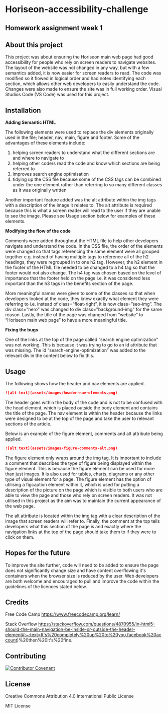 # Horiseon-accessibility-challenge
## Homework assignment week 1

## About this project

This project was about ensuring the Horiseon main web page had good accessibility for people who rely on screen readers to navigate websites. The layout of the website was not changed in any way, but with a few semantics added, it is now easier for screen readers to read. The code was modified so it flowed in logical order and had notes identifying each section, which allows other web developers to easily understand the code. Changes were also made to ensure the site was in full working order. Visual Studios Code (VS Code) was used for this project. 

## Installation 

**Adding Semantic HTML** 

The following elements were used to replace the div elements originally used in the file; header, nav, main, figure and footer. Some of the advantages of these elements include:
1. helping screen readers to understand what the different sections are and where to navigate to
1. helping other coders read the code and know which sections are being referred to
1. improves search engine optimisation
1. tidying up the CSS file because some of the CSS tags can be combined under the one element rather than referring to so many different classes as it was originally written

Another important feature added was the alt attribute within the img tags with a description of the image it relates to. The alt attribute is required because this is what a screen reader will read to the user if they are unable to see the image. Please see Usage section below for examples of these elements. 

**Modifying the flow of the code**

Comments were added throughout the HTML file to help other developers navigate and understand the code. In the CSS file, the order of the elements were changed so that tags referencing the same element were all grouped together e.g. instead of having multiple tags to reference all of the h2 headings, they were regrouped in to one h2 tag. However, the h2 element in the footer of the HTML file needed to be changed to a h4 tag so that the footer would not also change. The h4 tag was chosen based on the level of importance that the footer held on the page i.e. it was considered less important than the h3 tags in the benefits section of the page. 

More meaningful names were given to some of the classes so that when developers looked at the code, they knew exactly what element they were referring to i.e. instead of class=”float-right”, it is now class=”seo-img”. The div class="hero" was changed to div class="background-img" for the same reason. Lastly, the title of the page was changed from “website” to “Horiseon main web page” to have a more meaningful title.

**Fixing the bugs**

One of the links at the top of the page called “search engine optimization” was not working. This is because it was trying to go to an id attribute that was missing. The id “search-engine-optimization” was added to the relevant div in the content below to fix this. 

## Usage

The following shows how the header and nav elements are applied. 

```md
![alt text](assets/images/header-nav-elements.png) 
```

The header goes within the body of the code and is not to be confused with the head element, which is placed outside the body element and contains the title of the page. The nav element is within the header because the links were designed to be at the top of the page and take the user to relevant sections of the article. 

Below is an example of the figure element, comments and alt attribute being applied.

```md
![alt text](assets/images/figure-comments-alt.png) 
```

The figure element only wraps around the img tag. It is important to include a comment that describes the type of figure being displayed within the figure element. This is because the figure element can be used for more than just images. It is also used for tables, charts, diagrams or any other type of visual element for a page. The figure element has the option of utilising a figcaption element within it, which is used for putting a description of the picture on the page which is visible to both users who are able to view the page and those who rely on screen readers. It was not utilised in this project as the aim was to maintain the current appearance of the web page. 

The alt attribute is located within the img tag with a clear description of the image that screen readers will refer to. Finally, the comment at the top tells developers what this section of the page is and exactly where the navigation links at the top of the page should take them to if they were to click on them. 

## Hopes for the future

To improve the site further, code will need to be added to ensure the page does not significantly change size and have content overflowing it's containers when the browser size is reduced by the user. Web developers are both welcome and encouraged to pull and improve the code within the guidelines of the licences stated below. 
 
## Credits 

Free Code Camp https://www.freecodecamp.org/learn/ 

Stack Overflow https://stackoverflow.com/questions/4870955/in-html5-should-the-main-navigation-be-inside-or-outside-the-header-element#:~:text=It's%20completely%20up%20to%20you,facebook%20account)%20then%20it's%20fine. 

## Contributing

[![Contributor Covenant](https://img.shields.io/badge/Contributor%20Covenant-v2.0%20adopted-ff69b4.svg)](code_of_conduct.md)

## License

Creative Commons Attribution 4.0 International Public License 

MIT License
